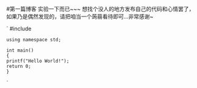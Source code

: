 #第一篇博客
	实验一下而已~~~
	想找个没人的地方发布自己的代码和心情罢了，如果乃是偶然发现的，请把咱当一个蒟蒻看待即可...非常感谢~
	
`
	#include<cstdio>
	
	using namespace std;
	
	int main()
	{
	printf("Hello World!");
	return 0;
	}
`
